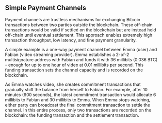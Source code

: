 ## Simple Payment Channels

Payment channels are trustless mechanisms for exchanging Bitcoin transactions between two parties outside the blockchain. These off-chain transactions would be valid if settled on the blockchain but are instead held off-chain until eventual settlement. This approach enables extremely high transaction throughput, low latency, and fine payment granularity.

A simple example is a one-way payment channel between Emma (user) and Fabian (video streaming provider). Emma establishes a 2-of-2 multisignature address with Fabian and funds it with 36 millibits (0.036 BTC) - enough for up to one hour of video at 0.01 millibits per second. This funding transaction sets the channel capacity and is recorded on the blockchain.

As Emma watches video, she creates commitment transactions that gradually shift the balance from herself to Fabian. For example, after 10 minutes (600 seconds), the latest commitment transaction would allocate 6 millibits to Fabian and 30 millibits to Emma. When Emma stops watching, either party can broadcast the final commitment transaction to settle the channel. In this entire process, only two transactions are recorded on the blockchain: the funding transaction and the settlement transaction.